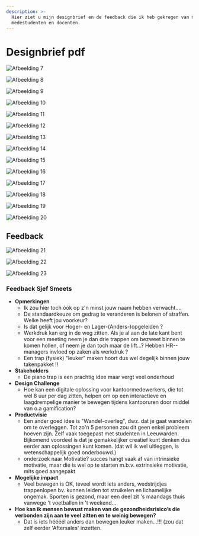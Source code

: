 ```yaml
---
description: >-
  Hier ziet u mijn designbrief en de feedback die ik heb gekregen van mijn
  medestudenten en docenten.
---
```


# Designbrief pdf

![Afbeelding 7](../.gitbook/assets/0002.jpg)

![Afbeelding 8](../.gitbook/assets/0003.jpg)

![Afbeelding 9](../.gitbook/assets/0004.jpg)

![Afbeelding 10](../.gitbook/assets/0005.jpg)

![Afbeelding 11](../.gitbook/assets/0006.jpg)

![Afbeelding 12](../.gitbook/assets/0007.jpg)

![Afbeelding 13](../.gitbook/assets/0008.jpg)

![Afbeelding 14](../.gitbook/assets/0009.jpg)

![Afbeelding 15](../.gitbook/assets/0010.jpg)

![Afbeelding 16](../.gitbook/assets/0011.jpg)

![Afbeelding 17](../.gitbook/assets/0012.jpg)

![Afbeelding 18](../.gitbook/assets/0013.jpg)

![Afbeelding 19](../.gitbook/assets/0014.jpg)

![Afbeelding 20](../.gitbook/assets/0015.jpg)

## Feedback

![Afbeelding 21](../.gitbook/assets/cynthia_db_2.0.png)

![Afbeelding 22](../.gitbook/assets/paul_db_2.0.png)

![Afbeelding 23](../.gitbook/assets/shelly_db_2.0.png)

### Feedback Sjef Smeets

* **Opmerkingen**
  * Ik zou hier toch óók op z'n minst jouw naam hebben verwacht....
  * De standaardkeuze om gedrag te veranderen is belonen of straffen. Welke heeft jou voorkeur?
  * Is dat gelijk voor Hoger- en Lager-\(Anders-\)opgeleiden ?
  * Werkdruk kan erg in de weg zitten. Als je al aan de late kant bent voor een meeting neem je dan drie trappen om bezweet binnen te komen hollen, of neem je dan toch maar de lift...? Hebben HR--managers invloed op zaken als werkdruk ?
  * Een trap \(fysiek\) "leuker" maken hoort dus wel degelijk binnen jouw takenpakket !!
* **Stakeholders**
  * De piano trap is een prachtig idee maar vergt veel onderhoud
* **Design Challenge**
  * Hoe kan een digitale oplossing voor kantoormedewerkers, die tot wel 8 uur per dag zitten, helpen om op een interactieve en laagdrempelige manier te bewegen tijdens kantooruren door middel van o.a gamification?
* **Productvisie**
  * Een ander goed idee is "Wandel-overleg", dwz. dat je gaat wandelen om te overleggen. Tot zo'n 5 personen zou dit geen enkel probleem hoeven zijn. Zelf vaak toegepast met studenten in Leeuwarden. Bijkomend voordeel is dat je gemakkelijker creatief kunt denken dus eerder aan oplossingen kunt komen. \(dat wil ik wel uitleggen, is wetenschappelijk goed onderbouwd.\)
  * onderzoek naar Motivatie? succes hangt vaak af van intrinsieke motivatie, maar die is wel op te starten m.b.v. extrinsieke motivatie, mits goed aangepakt
* **Mogelijke impact**
  * Veel bewegen is OK, teveel wordt iets anders, wedstrijdjes trappenlopen bv. kunnen leiden tot struikelen en lichamelijke ongemak. Sporten is gezond, maar een deel zit 's maandags thuis vanwege 't voetballen in 't weekend...
* **Hoe kan ik mensen bewust maken van de gezondheidsrisico’s die verbonden zijn aan te veel zitten en te weinig bewegen?**
  * Dat is iets héééél anders dan bewegen leuker maken...!!! \(zou dat zelf eerder 'Aftersales' inzetten.

